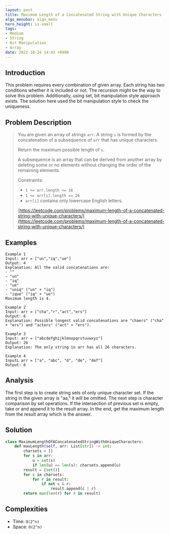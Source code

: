```yaml
---
layout: post
title: Maximum Length of a Concatenated String with Unique Characters
algo_menubar: algo_menu
hero_height: is-small
tags:
- Medium
- String
- Bit Manipulation
- Array
date: 2022-10-24 14:43 +0900
---
```

## Introduction
This problem requires every combination of given array.
Each string has two conditions whether it is included or not.
The recursion might be the way to solve this problem.
Additionally, using set, bit manipulation style approach exists.
The solution here used the bit manipulation style to check the uniqueness.

## Problem Description
> You are given an array of strings `arr`. A string `s` is formed by the concatenation of a subsequence of `arr` that
> has unique characters.
>
> Return the maximum possible length of `s`.
>
> A subsequence is an array that can be derived from another array by deleting some or no elements without changing
> the order of the remaining elements.
>
> Constraints:
> - `1 <= arr.length <= 16`
> - `1 <= arr[i].length <= 26`
> - `arr[i]` contains only lowercase English letters.
>
> [https://leetcode.com/problems/maximum-length-of-a-concatenated-string-with-unique-characters/](https://leetcode.com/problems/maximum-length-of-a-concatenated-string-with-unique-characters/)

## Examples
```
Example 1
Input: arr = ["un","iq","ue"]
Output: 4
Explanation: All the valid concatenations are:
- ""
- "un"
- "iq"
- "ue"
- "uniq" ("un" + "iq")
- "ique" ("iq" + "ue")
Maximum length is 4.
```

```
Example 2
Input: arr = ["cha","r","act","ers"]
Output: 6
Explanation: Possible longest valid concatenations are "chaers" ("cha" + "ers") and "acters" ("act" + "ers").
```

```
Example 3
Input: arr = ["abcdefghijklmnopqrstuvwxyz"]
Output: 26
Explanation: The only string in arr has all 26 characters.
```

```
Example 4
InputL arr = ["a", "abc", "d", "de", "def"]
Output: 6
```

## Analysis
The first step is to create string sets of only unique character set.
If the string in the given array is "aa," it will be omitted.
The next step is character comparison by set operations.
If the intersection of previous set is empty, take or and append it to the result array.
In the end, get the maximum length from the result array which is the answer.

## Solution
```python
class MaximumLengthOfAConcatenatedStringWithUniqueCharacters:
    def maxLength(self, arr: List[str]) -> int:
        charsets = []
        for s in arr:
            u = set(s)
            if len(u) == len(s): charsets.append(u)
        result = [set()]
        for c in charsets:
            for r in result:
                if not c & r:
                    result.append(c | r)
        return max(len(r) for r in result)
```

## Complexities
- Time: `O(2^n)`
- Space: `O(2^n)`
